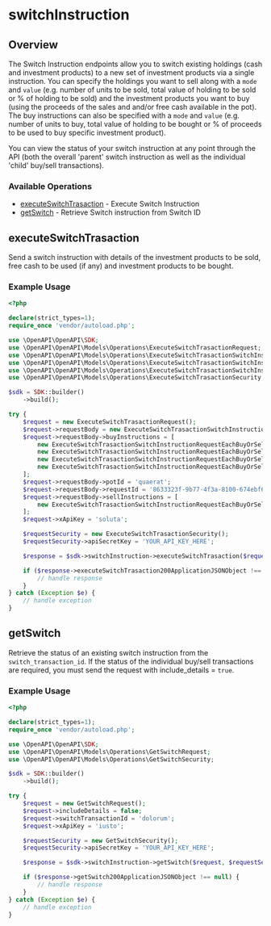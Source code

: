 # switchInstruction

## Overview

The Switch Instruction endpoints allow you to switch existing holdings (cash and investment products) to a new set of investment products via a single instruction. You can specify the holdings you want to sell along with a `mode` and `value` (e.g. number of units to be sold, total value of holding to be sold or % of holding to be sold) and the investment products you want to buy (using the proceeds of the sales and and/or free cash available in the pot). The buy instructions can also be specified with a `mode` and `value` (e.g. number of units to buy, total value of holding to be bought or % of proceeds to be used to buy specific investment product). 

You can view the status of your switch instruction at any point through the API (both the overall 'parent' switch instruction as well as the individual 'child' buy/sell transactions).

### Available Operations

* [executeSwitchTrasaction](#executeswitchtrasaction) - Execute Switch Instruction
* [getSwitch](#getswitch) - Retrieve Switch instruction from Switch ID

## executeSwitchTrasaction

Send a switch instruction with details of the investment products to be sold, free cash to be used (if any) and investment products to be bought.

### Example Usage

```php
<?php

declare(strict_types=1);
require_once 'vendor/autoload.php';

use \OpenAPI\OpenAPI\SDK;
use \OpenAPI\OpenAPI\Models\Operations\ExecuteSwitchTrasactionRequest;
use \OpenAPI\OpenAPI\Models\Operations\ExecuteSwitchTrasactionSwitchInstructionRequest;
use \OpenAPI\OpenAPI\Models\Operations\ExecuteSwitchTrasactionSwitchInstructionRequestEachBuyOrSellInstructionOfTheSwitchRequest;
use \OpenAPI\OpenAPI\Models\Operations\ExecuteSwitchTrasactionSwitchInstructionRequestEachBuyOrSellInstructionOfTheSwitchRequestModeEnum;
use \OpenAPI\OpenAPI\Models\Operations\ExecuteSwitchTrasactionSecurity;

$sdk = SDK::builder()
    ->build();

try {
    $request = new ExecuteSwitchTrasactionRequest();
    $request->requestBody = new ExecuteSwitchTrasactionSwitchInstructionRequest();
    $request->requestBody->buyInstructions = [
        new ExecuteSwitchTrasactionSwitchInstructionRequestEachBuyOrSellInstructionOfTheSwitchRequest(),
        new ExecuteSwitchTrasactionSwitchInstructionRequestEachBuyOrSellInstructionOfTheSwitchRequest(),
        new ExecuteSwitchTrasactionSwitchInstructionRequestEachBuyOrSellInstructionOfTheSwitchRequest(),
        new ExecuteSwitchTrasactionSwitchInstructionRequestEachBuyOrSellInstructionOfTheSwitchRequest(),
    ];
    $request->requestBody->potId = 'quaerat';
    $request->requestBody->requestId = '8633323f-9b77-4f3a-8100-674ebf69280d';
    $request->requestBody->sellInstructions = [
        new ExecuteSwitchTrasactionSwitchInstructionRequestEachBuyOrSellInstructionOfTheSwitchRequest(),
    ];
    $request->xApiKey = 'soluta';

    $requestSecurity = new ExecuteSwitchTrasactionSecurity();
    $requestSecurity->apiSecretKey = 'YOUR_API_KEY_HERE';

    $response = $sdk->switchInstruction->executeSwitchTrasaction($request, $requestSecurity);

    if ($response->executeSwitchTrasaction200ApplicationJSONObject !== null) {
        // handle response
    }
} catch (Exception $e) {
    // handle exception
}
```

## getSwitch

Retrieve the status of an existing switch instruction from the `switch_transaction_id`. If the status of the individual buy/sell transactions are required, you must send the request with include_details = `true`.

### Example Usage

```php
<?php

declare(strict_types=1);
require_once 'vendor/autoload.php';

use \OpenAPI\OpenAPI\SDK;
use \OpenAPI\OpenAPI\Models\Operations\GetSwitchRequest;
use \OpenAPI\OpenAPI\Models\Operations\GetSwitchSecurity;

$sdk = SDK::builder()
    ->build();

try {
    $request = new GetSwitchRequest();
    $request->includeDetails = false;
    $request->switchTransactionId = 'dolorum';
    $request->xApiKey = 'iusto';

    $requestSecurity = new GetSwitchSecurity();
    $requestSecurity->apiSecretKey = 'YOUR_API_KEY_HERE';

    $response = $sdk->switchInstruction->getSwitch($request, $requestSecurity);

    if ($response->getSwitch200ApplicationJSONObject !== null) {
        // handle response
    }
} catch (Exception $e) {
    // handle exception
}
```
